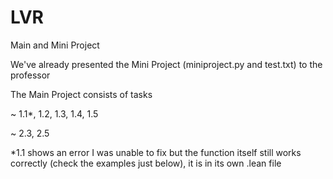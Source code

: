 # LVR

Main and Mini Project

We've already presented the Mini Project (miniproject.py and test.txt) to the professor

The Main Project consists of tasks 

~ 1.1*, 1.2, 1.3, 1.4, 1.5

~ 2.3, 2.5

*1.1 shows an error I was unable to fix but the function itself still works correctly
(check the examples just below), it is in its own .lean file
